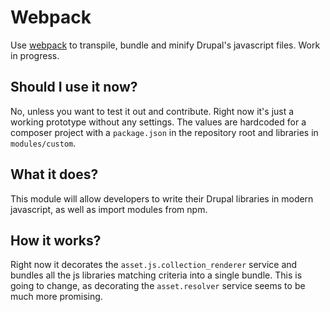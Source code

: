 # Webpack

Use [webpack](https://webpack.js.org/) to transpile, bundle and minify Drupal's javascript files. Work in progress.

## Should I use it now?

No, unless you want to test it out and contribute. Right now it's just a working prototype without any settings. The values are hardcoded for a composer project with a `package.json` in the repository root and libraries in `modules/custom`.

## What it does?

This module will allow developers to write their Drupal libraries in modern javascript, as well as import modules from npm.

## How it works?

Right now it decorates the `asset.js.collection_renderer` service and bundles all the js libraries matching criteria into a single bundle. This is going to change, as decorating the `asset.resolver` service seems to be much more promising.
